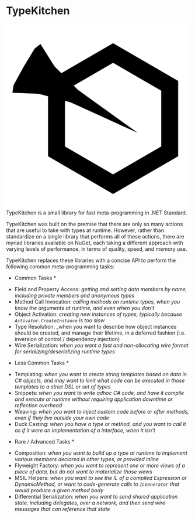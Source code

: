 # TypeKitchen

![logo](assets/logo.png)
TypeKitchen is a small library for fast meta-programming in .NET Standard.

TypeKitchen was built on the premise that there are only so many actions that are useful to take with types at runtime.
However, rather than standardize on a single library that performs all of these actions, there are myriad libraries available on NuGet, each
taking a different approach with varying levels of performance, in terms of quality, speed, and memory use.

TypeKitchen replaces these libraries with a concise API to perform the following common meta-programming tasks:

* Common Tasks *
- Field and Property Access: _getting and setting data members by name, including private members and anonymous types_
- Method Call Invocation: _calling methods on runtime types, when you know the arguments at runtime, and even when you don't_
- Object Activation: _creating new instances of types, typically because `Activator.CreateInstance` is too slow_
- Type Resolution: _when you want to describe how object instances should be created, and manage their lifetime, in a deferred fashion (i.e. inversion of control / dependency injection)
- Wire Serialization: _when you want a fast and non-allocating wire format for serializing/deserializing runtime types_

* Less Common Tasks *
- Templating: _when you want to create string templates based on data in C# objects, and may want to limit what code can be executed in those templates to a strict DSL or set of types_
- Snippets: _when you want to write adhoc C# code, and have it compile and execute at runtime without requiring application downtime or reflection overhead_
- Weaving: _when you want to inject custom code before or after methods, even if they live outside your own code_
- Duck Casting: _when you have a type or method, and you want to call it _as if it were_ an implementation of a interface, when it isn't_

* Rare / Advanced Tasks *
- Composition: _when you want to build up a type at runtime to implement various members declared in other types, or provided inline_
- Flyweight Factory: _when you want to represent one or more views of a piece of data, but do not want to materialize those views_
- MSIL Helpers: _when you want to see the IL of a compiled Expression or DynamicMethod, or want to code-generate calls to `ILGenerator` that would produce a given method body_
- Differential Serialization: _when you want to send shared application state, including delegates, over a network, and then send wire messages that can reference that state_